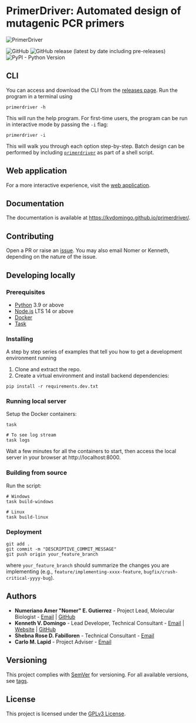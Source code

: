 # PrimerDriver: Automated design of mutagenic PCR primers
![PrimerDriver](https://res.cloudinary.com/kdphotography-assets/image/upload/v1587460290/primerdriver/PrimerDriver_logo.png)

![GitHub](https://img.shields.io/github/license/kvdomingo/primerdriver)
![GitHub release (latest by date including pre-releases)](https://img.shields.io/github/v/release/kvdomingo/primerdriver?include_prereleases)
![PyPI - Python Version](https://img.shields.io/pypi/pyversions/django)

## CLI

You can access and download the CLI from the 
[releases page](https://github.com/kvdomingo/primerdriver/releases). 
Run the program in a terminal using
```shell
primerdriver -h
```

This will run the help program. For first-time users, the program can be run in 
interactive mode by passing the `-i` flag:
```shell
primerdriver -i
```

This will walk you through each option step-by-step.
Batch design can be performed by including
[`primerdriver`](primerdriver/__main__.py) as part of a shell script.

## Web application
For a more interactive experience, visit the 
[web application](https://primerdriver.kvdstudio.app).

## Documentation
The documentation is available at https://kvdomingo.github.io/primerdriver/.

## Contributing
Open a PR or raise an 
[issue](https://github.com/kvdomingo/primerdriver/issues). 
You may also email Nomer or Kenneth, depending on the nature of the issue.

## Developing locally

### Prerequisites
- [Python](https://www.python.org/downloads/) 3.9 or above
- [Node.js](https://nodejs.org/en/download/) LTS 14 or above
- [Docker](https://www.docker.com/get-started)
- [Task](https://taskfile.dev/#/installation)

### Installing
A step by step series of examples that tell you how to get a 
development environment running
   
1. Clone and extract the repo.
2. Create a virtual environment and install backend dependencies:
```shell
pip install -r requirements.dev.txt
```

### Running local server

Setup the Docker containers:
```shell
task

# To see log stream
task logs
```

Wait a few minutes for all the containers to start, then access the 
local server in your browser at http://localhost:8000.

### Building from source
Run the script:
```shell
# Windows
task build-windows

# Linux
task build-linux
```

### Deployment
```shell
git add .
git commit -m "DESCRIPTIVE_COMMIT_MESSAGE"
git push origin your_feature_branch
```

where `your_feature_branch` should summarize the changes you are implementing 
(e.g., `feature/implementing-xxxx-feature`, `bugfix/crush-critical-yyyy-bug`).


## Authors
- **Numeriano Amer "Nomer" E. Gutierrez** - Project Lead, Molecular Biologist - [Email](mailto:ngutierrez@evc.pshs.edu.ph) | [GitHub](https://github.com/nomgutierrez)
- **Kenneth V. Domingo** - Lead Developer, Technical Consultant - [Email](mailto:kvdomingo@up.edu.ph) | [Website](https://kvdomingo.xyz) | [GitHub](https://github.com/kvdomingo)
- **Shebna Rose D. Fabilloren** - Technical Consultant - [Email](mailto:sdfabilloren@up.edu.ph)
- **Carlo M. Lapid** - Project Adviser - [Email](mailto:cmlapid@up.edu.ph)

## Versioning
This project complies with [SemVer](https://semver.org) for versioning. For
all available versions, see 
[tags](https://github.com/kvdomingo/primerdriver/tags).

## License
This project is licensed under the [GPLv3 License](./LICENSE).
